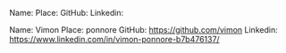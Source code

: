 Name: 
Place: 
GitHub: 
Linkedin: 

Name: Vimon
Place: ponnore
GitHub: https://github.com/vimon
Linkedin: https://www.linkedin.com/in/vimon-ponnore-b7b476137/
